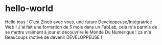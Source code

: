 # hello-world
Hello tous ! 
C'est Zineb avec vous, une future Developpeuse/Intégratrice Web ! 
J'ai fait une formation de 5 mois dans un FabLab, cela m'a parmis de se mettre vraiment à jour et découvrire le Monde Du Numérique ! ça m'a Beaucoups motivé de devenir DÉVELOPPEUSE !

